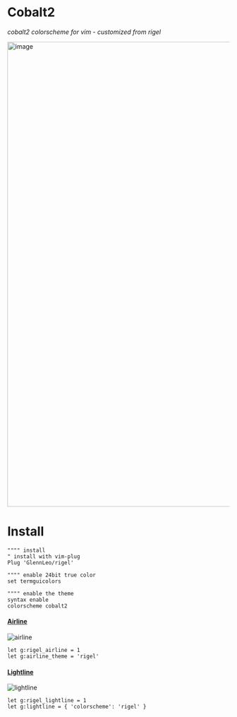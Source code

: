 # Cobalt2

<em>cobalt2 colorscheme for vim - customized from rigel</em>

<img width="1053" alt="image" src="https://user-images.githubusercontent.com/39697194/99364342-6fe90d00-28e8-11eb-9489-61485f7b013b.png">

# Install

```vim
"""" install
" install with vim-plug
Plug 'GlennLeo/rigel'

"""" enable 24bit true color
set termguicolors

"""" enable the theme
syntax enable
colorscheme cobalt2
```

#### [Airline](https://github.com/vim-airline/vim-airline)

<img alt="airline" src="https://user-images.githubusercontent.com/12150276/62639300-28c74a80-b937-11e9-8376-06bbefceaf10.png">

```vim
let g:rigel_airline = 1
let g:airline_theme = 'rigel'
```

#### [Lightline](https://github.com/itchyny/lightline.vim)

<img alt="lightline" src="https://user-images.githubusercontent.com/12150276/62639141-cd955800-b936-11e9-8536-ef77698981cd.png">

```vim
let g:rigel_lightline = 1
let g:lightline = { 'colorscheme': 'rigel' }
```
